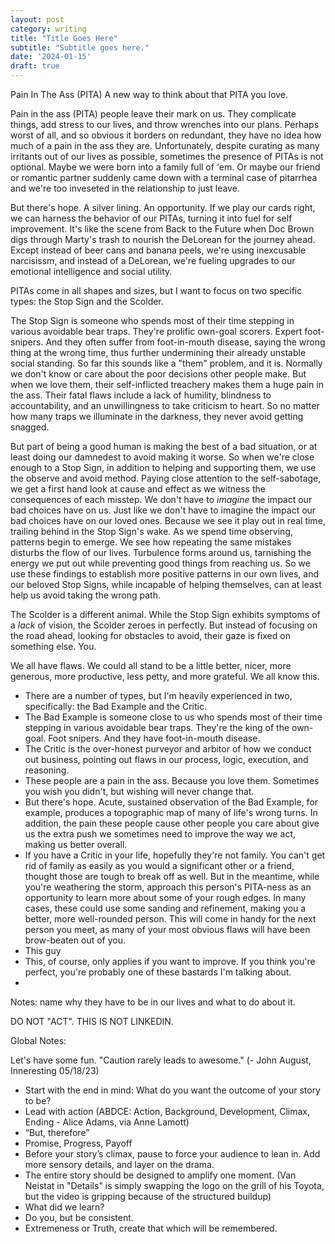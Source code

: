 ```yaml
---
layout: post
category: writing
title: "Title Goes Here"
subtitle: "Subtitle goes here."
date: '2024-01-15'
draft: true
---
```


Pain In The Ass (PITA)
A new way to think about that PITA you love.

Pain in the ass (PITA) people leave their mark on us. They complicate things, add stress to our lives, and throw wrenches into our plans. Perhaps worst of all, and so obvious it borders on redundant, they have no idea how much of a pain in the ass they are. Unfortunately, despite curating as many irritants out of our lives as possible, sometimes the presence of PITAs is not optional. Maybe we were born into a family full of 'em. Or maybe our friend or romantic partner suddenly came down with a terminal case of pitarrhea and we're too inveseted in the relationship to just leave.

But there's hope. A silver lining. An opportunity. If we play our cards right, we can harness the behavior of our PITAs, turning it into fuel for self improvement. It's like the scene from Back to the Future when Doc Brown digs through Marty's trash to nourish the DeLorean for the journey ahead. Except instead of beer cans and banana peels, we're using inexcusable narcisissm, and instead of a DeLorean, we're fueling upgrades to our emotional intelligence and social utility.

PITAs come in all shapes and sizes, but I want to focus on two specific types: the Stop Sign and the Scolder.

The Stop Sign is someone who spends most of their time stepping in various avoidable bear traps. They're prolific own-goal scorers. Expert foot-snipers. And they often suffer from foot-in-mouth disease, saying the wrong thing at the wrong time, thus further undermining their already unstable social standing. So far this sounds like a "them" problem, and it is. Normally we don't know or care about the poor decisions other people make. But when we love them, their self-inflicted treachery makes them a huge pain in the ass. Their fatal flaws include a lack of humility, blindness to accountability, and an unwillingness to take criticism to heart. So no matter how many traps we illuminate in the darkness, they never avoid getting snagged.

But part of being a good human is making the best of a bad situation, or at least doing our damnedest to avoid making it worse. So when we're close enough to a Stop Sign, in addition to helping and supporting them, we use the observe and avoid method. Paying close attention to the self-sabotage, we get a first hand look at cause and effect as we witness the consequences of each misstep. We don't have to _imagine_ the impact our bad choices have on us. Just like we don't have to imagine the impact our bad choices have on our loved ones. Because we see it play out in real time, trailing behind in the Stop Sign's wake. As we spend time observing, patterns begin to emerge. We see how repeating the same mistakes disturbs the flow of our lives. Turbulence forms around us, tarnishing the energy we put out while preventing good things from reaching us. So we use these findings to establish more positive patterns in our own lives, and our beloved Stop Signs, while incapable of helping themselves, can at least help us avoid taking the wrong path.

The Scolder is a different animal. While the Stop Sign exhibits symptoms of a _lack_ of vision, the Scolder zeroes in perfectly. But instead of focusing on the road ahead, looking for obstacles to avoid, their gaze is fixed on something else. You.

We all have flaws. We could all stand to be a little better, nicer, more generous, more productive, less petty, and more grateful. We all know this. 

<!-- Notes for next time: "However..." Talk about how the Scolder takes pointing this out to the extreme. There's merit in having an honest voice around to point out when we're about to be a jackass or say I told you so, but the Scolder lacks balance. No one needs the obvious pointed out, nor do we need to be villified for standard slips of the mind. The Scolder rides on their high horse through the mud, which is the perfect setting for the dragging they'll soon be doing to us when we forget the next irrelevant detail. But...if we can manage to separate the nuggets of truth through the noise, we can sand down some of our roughest edges without losing ourselves to the whims of their constant scrutiny. <--- keep going. -->



<!-- Notes for next time: Talk about how to use the Stop Sign's behavior to avoid simlar failures. Wrap that up, then move on to the Scolder. (The Scolder might be the opposite of the Stop Sign - instead of a complete lack of vision, they zero in perfectly. But instead of their focus being fixed on the road ahead, it's trained with a firm gaze on something else. You.) -->

- There are a number of types, but I'm heavily experienced in two, specifically: the Bad Example and the Critic.
- The Bad Example is someone close to us who spends most of their time stepping in various avoidable bear traps. They're the king of the own-goal. Foot snipers. And they have foot-in-mouth disease.
- The Critic is the over-honest purveyor and arbitor of how we conduct out business, pointing out flaws in our process, logic, execution, and reasoning.
- These people are a pain in the ass. Because you love them. Sometimes you wish you didn't, but wishing will never change that.
- But there's hope. Acute, sustained observation of the Bad Example, for example, produces a topographic map of many of life's wrong turns. In addition, the pain these people cause other people you care about give us the extra push we sometimes need to improve the way we act, making us better overall.
- If you have a Critic in your life, hopefully they're not family. You can't get rid of family as easily as you would a significant other or a friend, thought those are tough to break off as well. But in the meantime, while you're weathering the storm, approach this person's PITA-ness as an opportunity to learn more about some of your rough edges. In many cases, these could use some sanding and refinement, making you a better, more well-rounded person. This will come in handy for the next person you meet, as many of your most obvious flaws will have been brow-beaten out of you.
- This guy
- This, of course, only applies if you want to improve. If you think you're perfect, you're probably one of these bastards I'm talking about.
- 

<!-- - Pain in the ass people leave a mark on us. 
- But if you have any sense, and if you do it right, you can turn their toxicity into fuel for self improvement. -->

Notes: name why they have to be in our lives and what to do about it.


<!-- notes for the flight: "This, of course, only applies if you want to improve. If you think you're perfect..." -->

DO NOT "ACT". THIS IS NOT LINKEDIN.

Global Notes:

Let's have some fun. "Caution rarely leads to awesome." (- John August, Inneresting 05/18/23)

- Start with the end in mind: What do you want the outcome of your story to be?
- Lead with action (ABDCE: Action, Background, Development, Climax, Ending - Alice Adams, via Anne Lamott)
- “But, therefore”
- Promise, Progress, Payoff
- Before your story’s climax, pause to force your audience to lean in. Add more sensory details, and layer on the drama.
- The entire story should be designed to amplify one moment. (Van Neistat in "Details" is simply swapping the logo on the grill of his Toyota, but the video is gripping because of the structured buildup)
- What did we learn?
- Do you, but be consistent.
- Extremeness or Truth, create that which will be remembered.